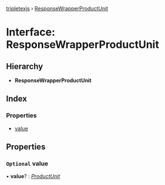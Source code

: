 [tripletexjs](../README.md) › [ResponseWrapperProductUnit](responsewrapperproductunit.md)

# Interface: ResponseWrapperProductUnit

## Hierarchy

* **ResponseWrapperProductUnit**

## Index

### Properties

* [value](responsewrapperproductunit.md#optional-value)

## Properties

### `Optional` value

• **value**? : *[ProductUnit](productunit.md)*
